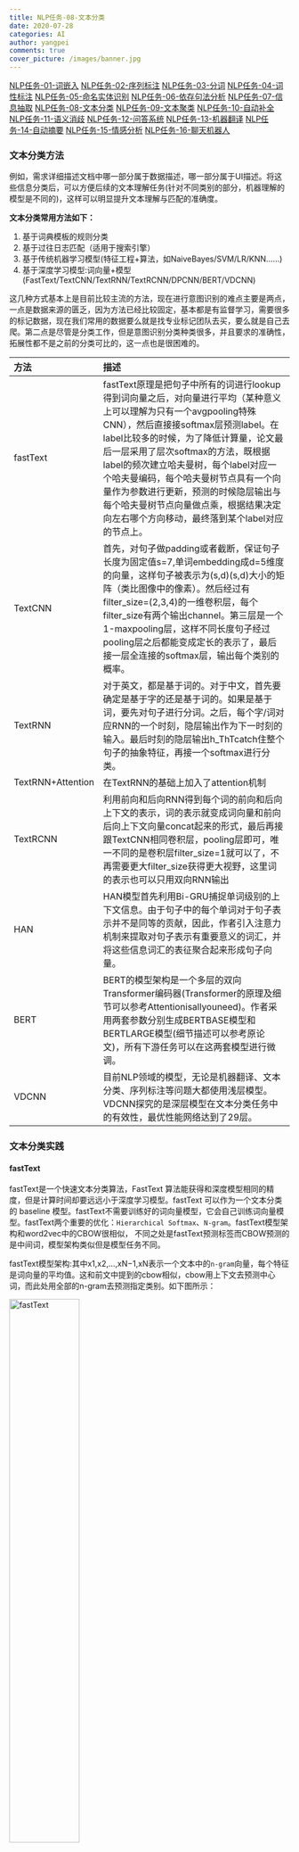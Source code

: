 ```yaml
---
title: NLP任务-08-文本分类
date: 2020-07-28
categories: AI
author: yangpei
comments: true
cover_picture: /images/banner.jpg
---
```


[NLP任务-01-词嵌入](https://iloveyou11.github.io/2020/07/28/NLP%E4%BB%BB%E5%8A%A1-01-%E8%AF%8D%E5%B5%8C%E5%85%A5/)
[NLP任务-02-序列标注](https://iloveyou11.github.io/2020/07/28/NLP%E4%BB%BB%E5%8A%A1-02-%E5%BA%8F%E5%88%97%E6%A0%87%E6%B3%A8/)
[NLP任务-03-分词](https://iloveyou11.github.io/2020/07/28/NLP%E4%BB%BB%E5%8A%A1-03-%E5%88%86%E8%AF%8D/)
[NLP任务-04-词性标注](https://iloveyou11.github.io/2020/07/28/NLP%E4%BB%BB%E5%8A%A1-04-%E8%AF%8D%E6%80%A7%E6%A0%87%E6%B3%A8/)
[NLP任务-05-命名实体识别](https://iloveyou11.github.io/2020/07/28/NLP%E4%BB%BB%E5%8A%A1-05-%E5%91%BD%E5%90%8D%E5%AE%9E%E4%BD%93%E8%AF%86%E5%88%ABNER/)
[NLP任务-06-依存句法分析](https://iloveyou11.github.io/2020/07/28/NLP%E4%BB%BB%E5%8A%A1-06-%E4%BE%9D%E5%AD%98%E5%8F%A5%E6%B3%95%E5%88%86%E6%9E%90/)
[NLP任务-07-信息抽取](https://iloveyou11.github.io/2020/07/28/NLP%E4%BB%BB%E5%8A%A1-07-%E4%BF%A1%E6%81%AF%E6%8A%BD%E5%8F%96/)
[NLP任务-08-文本分类](https://iloveyou11.github.io/2020/07/28/NLP%E4%BB%BB%E5%8A%A1-08-%E6%96%87%E6%9C%AC%E5%88%86%E7%B1%BB/)
[NLP任务-09-文本聚类](https://iloveyou11.github.io/2020/07/28/NLP%E4%BB%BB%E5%8A%A1-09-%E6%96%87%E6%9C%AC%E8%81%9A%E7%B1%BB/)
[NLP任务-10-自动补全](https://iloveyou11.github.io/2020/07/28/NLP%E4%BB%BB%E5%8A%A1-10-%E8%87%AA%E5%8A%A8%E8%A1%A5%E5%85%A8/)
[NLP任务-11-语义消歧](https://iloveyou11.github.io/2020/07/28/NLP%E4%BB%BB%E5%8A%A1-11-%E8%AF%AD%E4%B9%89%E6%B6%88%E6%AD%A7/)
[NLP任务-12-问答系统](https://iloveyou11.github.io/2020/07/28/NLP%E4%BB%BB%E5%8A%A1-12-%E9%97%AE%E7%AD%94%E7%B3%BB%E7%BB%9F/)
[NLP任务-13-机器翻译](https://iloveyou11.github.io/2020/07/28/NLP%E4%BB%BB%E5%8A%A1-13-%E6%9C%BA%E5%99%A8%E7%BF%BB%E8%AF%91/)
[NLP任务-14-自动摘要](https://iloveyou11.github.io/2020/07/28/NLP%E4%BB%BB%E5%8A%A1-14-%E8%87%AA%E5%8A%A8%E6%91%98%E8%A6%81/)
[NLP任务-15-情感分析](https://iloveyou11.github.io/2020/07/28/NLP%E4%BB%BB%E5%8A%A1-15-%E6%83%85%E6%84%9F%E5%88%86%E6%9E%90/)
[NLP任务-16-聊天机器人](https://iloveyou11.github.io/2020/07/28/NLP%E4%BB%BB%E5%8A%A1-16-%E8%81%8A%E5%A4%A9%E6%9C%BA%E5%99%A8%E4%BA%BA/)

### 文本分类方法
例如，需求详细描述文档中哪一部分属于数据描述，哪一部分属于UI描述。将这些信息分类后，可以方便后续的文本理解任务(针对不同类别的部分，机器理解的模型是不同的)，这样可以明显提升文本理解与匹配的准确度。

**文本分类常用方法如下：**
1. 基于词典模板的规则分类
2. 基于过往日志匹配（适用于搜索引擎）
3. 基于传统机器学习模型(特征工程+算法，如NaiveBayes/SVM/LR/KNN......)
4. 基于深度学习模型:词向量+模型(FastText/TextCNN/TextRNN/TextRCNN/DPCNN/BERT/VDCNN)

这几种方式基本上是目前比较主流的方法，现在进行意图识别的难点主要是两点，一点是数据来源的匮乏，因为方法已经比较固定，基本都是有监督学习，需要很多的标记数据，现在我们常用的数据要么就是找专业标记团队去买，要么就是自己去爬。第二点是尽管是分类工作，但是意图识别分类种类很多，并且要求的准确性，拓展性都不是之前的分类可比的，这一点也是很困难的。

| 方法 | 描述 |
| :---- | :---- |
| fastText  | fastText原理是把句子中所有的词进行lookup得到词向量之后，对向量进行平均（某种意义上可以理解为只有一个avgpooling特殊CNN），然后直接接softmax层预测label。在label比较多的时候，为了降低计算量，论文最后一层采用了层次softmax的方法，既根据label的频次建立哈夫曼树，每个label对应一个哈夫曼编码，每个哈夫曼树节点具有一个向量作为参数进行更新，预测的时候隐层输出与每个哈夫曼树节点向量做点乘，根据结果决定向左右哪个方向移动，最终落到某个label对应的节点上。 |
| TextCNN  | 首先，对句子做padding或者截断，保证句子长度为固定值s=7,单词embedding成d=5维度的向量，这样句子被表示为(s,d)(s,d)大小的矩阵（类比图像中的像素）。然后经过有filter_size=(2,3,4)的一维卷积层，每个filter_size有两个输出channel。第三层是一个1-maxpooling层，这样不同长度句子经过pooling层之后都能变成定长的表示了，最后接一层全连接的softmax层，输出每个类别的概率。 |
| TextRNN	 | 对于英文，都是基于词的。对于中文，首先要确定是基于字的还是基于词的。如果是基于词，要先对句子进行分词。之后，每个字/词对应RNN的一个时刻，隐层输出作为下一时刻的输入。最后时刻的隐层输出h_ThTcatch住整个句子的抽象特征，再接一个softmax进行分类。|
| TextRNN+Attention	| 在TextRNN的基础上加入了attention机制 | 
| TextRCNN	| 利用前向和后向RNN得到每个词的前向和后向上下文的表示，词的表示就变成词向量和前向后向上下文向量concat起来的形式，最后再接跟TextCNN相同卷积层，pooling层即可，唯一不同的是卷积层filter_size=1就可以了，不再需要更大filter_size获得更大视野，这里词的表示也可以只用双向RNN输出| 
| HAN	| HAN模型首先利用Bi-GRU捕捉单词级别的上下文信息。由于句子中的每个单词对于句子表示并不是同等的贡献，因此，作者引入注意力机制来提取对句子表示有重要意义的词汇，并将这些信息词汇的表征聚合起来形成句子向量。| 
| BERT| BERT的模型架构是一个多层的双向Transformer编码器(Transformer的原理及细节可以参考Attentionisallyouneed)。作者采用两套参数分别生成BERTBASE模型和BERTLARGE模型(细节描述可以参考原论文)，所有下游任务可以在这两套模型进行微调。| 
| VDCNN	| 目前NLP领域的模型，无论是机器翻译、文本分类、序列标注等问题大都使用浅层模型。VDCNN探究的是深层模型在文本分类任务中的有效性，最优性能网络达到了29层。| 

### 文本分类实践
#### fastText
fastText是一个快速文本分类算法，FastText 算法能获得和深度模型相同的精度，但是计算时间却要远远小于深度学习模型。fastText 可以作为一个文本分类的 baseline 模型。fastText不需要训练好的词向量模型，它会自己训练词向量模型。fastText两个重要的优化：`Hierarchical Softmax`、`N-gram`。fastText模型架构和word2vec中的CBOW很相似， 不同之处是fastText预测标签而CBOW预测的是中间词，模型架构类似但是模型任务不同。

fastText模型架构:其中x1,x2,…,xN−1,xN表示一个文本中的`n-gram`向量，每个特征是词向量的平均值。这和前文中提到的cbow相似，cbow用上下文去预测中心词，而此处用全部的n-gram去预测指定类别。如下图所示：

<img src="https://i.loli.net/2020/07/28/RLT4XoQv86d1Mif.png" alt="fastText" width="50%" />

**为什么要使用层次softmax模型？**
在标准的softmax中，计算一个类别的softmax概率时，我们需要对所有类别概率做归一化，在这类别很大情况下非常耗时，因此提出了分层softmax(Hierarchical Softmax),思想是根据类别的频率构造霍夫曼树来代替标准softmax，通过分层softmax可以将复杂度从N降低到logN，下图给出分层softmax示例：

```
这里补充一下什么是haffman树：
给定N个权值作为N个叶子结点，构造一棵二叉树，若该树的带权路径长度达到最小，称这样的二叉树为最优二叉树，也称为哈夫曼树(Huffman Tree)。

haffman树的构造过程：
假设有n个权值，则构造出的哈夫曼树有n个叶子结点。 n个权值分别设为 w1、w2、…、wn，则哈夫曼树的构造规则为：
(1) 将w1、w2、…，wn看成是有n 棵树的森林(每棵树仅有一个结点)；
(2) 在森林中选出两个根结点的权值最小的树合并，作为一棵新树的左、右子树，且新树的根结点权值为其左、右子树根结点权值之和；
(3)从森林中删除选取的两棵树，并将新树加入森林；
(4)重复(2)、(3)步，直到森林中只剩一棵树为止，该树即为所求得的哈夫曼树。
```

<img src="https://i.loli.net/2020/07/28/HwRrnAq7vzYgX3a.png" alt="层次softmax" width="50%" />

```python
import jieba
import fasttext as ft
from skllearn.model_selection import train_test_split

““
分词
去停用词
把处理过后的词写入文本
””
# 有监督的学习，训练分类器
classifier = ft.supervised(filePath, "classifier.model")
result = classifier.test(filePath)

# 预测文档类别
labels = classifier.predict(texts)

# 预测类别+概率
labelProb = classifier.predict_proba(texts)

# 得到前k个类别
labels = classifier.predict(texts, k=3)

# 得到前k个类别+概率
labelProb = classifier.predict_prob(texts, k=3)
```
#### TextCNN
将卷积神经网络CNN应用到文本分类任务，利用多个不同size的kernel来提取句子中的关键信息（类似于多窗口大小的ngram），从而能够更好地捕捉局部相关性。

TextCNN的详细流程：
- `Embedding`：第一层是图中最左边的7乘5的句子矩阵，每行是词向量，维度=5，这个可以类比为图像中的原始像素点。
- `Convolution`：然后经过 kernel_sizes=(2,3,4) 的一维卷积层，每个kernel_size 有两个输出 channel。
- `MaxPolling`：第三层是一个1-max pooling层，这样不同长度句子经过pooling层之后都能变成定长的表示。
- `FullConnection and Softmax`：最后接一层全连接的 softmax 层，输出每个类别的概率。

TextCNN的模型结构如下：

<img src="https://i.loli.net/2020/07/28/4zd5ngprFLqZoSO.png" alt="TextCNN" width="90%" />

```python
import logging

from keras import Input
from keras.layers import Conv1D, MaxPool1D, Dense, Flatten, concatenate, Embedding
from keras.models import Model
from keras.utils import plot_model

def textcnn(max_sequence_length, max_token_num, embedding_dim, output_dim, model_img_path=None, embedding_matrix=None):
    """ TextCNN: 1. embedding layers, 2.convolution layer, 3.max-pooling, 4.softmax layer. """
    x_input = Input(shape=(max_sequence_length,))
    logging.info("x_input.shape: %s" % str(x_input.shape))  # (?, 60)

    if embedding_matrix is None:
        x_emb = Embedding(input_dim=max_token_num, output_dim=embedding_dim, input_length=max_sequence_length)(x_input)
    else:
        x_emb = Embedding(input_dim=max_token_num, output_dim=embedding_dim, input_length=max_sequence_length,
                          weights=[embedding_matrix], trainable=True)(x_input)
    logging.info("x_emb.shape: %s" % str(x_emb.shape))  # (?, 60, 300)

    pool_output = []
    kernel_sizes = [2, 3, 4] 
    for kernel_size in kernel_sizes:
        c = Conv1D(filters=2, kernel_size=kernel_size, strides=1)(x_emb)
        p = MaxPool1D(pool_size=int(c.shape[1]))(c)
        pool_output.append(p)
        logging.info("kernel_size: %s \t c.shape: %s \t p.shape: %s" % (kernel_size, str(c.shape), str(p.shape)))
    pool_output = concatenate([p for p in pool_output])
    logging.info("pool_output.shape: %s" % str(pool_output.shape))  # (?, 1, 6)

    x_flatten = Flatten()(pool_output)  # (?, 6)
    y = Dense(output_dim, activation='softmax')(x_flatten)  # (?, 2)
    logging.info("y.shape: %s \n" % str(y.shape))

    model = Model([x_input], outputs=[y])
    if model_img_path:
        plot_model(model, to_file=model_img_path, show_shapes=True, show_layer_names=False)
    model.summary()
    return model
```

#### TextRNN

1. 结构1
流程：embedding—>BiLSTM—>concat final output/average all output----->softmax layer

<img src="https://i.loli.net/2020/07/28/vwRmjkPyd9n2rCc.png" alt="TextRNN1" width="60%" />

2. 结构2
流程：embedding–>BiLSTM---->(dropout)–>concat ouput—>UniLSTM—>(droput)–>softmax layer

<img src="https://i.loli.net/2020/07/28/kH46Et2SXnhgyKC.png" alt="TextRNN2" width="80%" />

[中文文本分类之TextRNN](https://www.cnblogs.com/Luv-GEM/p/10836454.html)

#### TextRNN+Attention

在textRNN的基础上，加入了attention机制，模型结构如下：

<img src="https://i.loli.net/2020/07/28/DO7XyQK9RcYx5oC.png" alt="TextRNN+Attention" width="60%" />

加入Attention之后最大的好处自然是能够直观的解释各个句子和词对分类类别的重要性。

#### TextRCNN

TextRCNN是TextRNN + CNN。结构如下：

<img src="https://i.loli.net/2020/07/28/QfMCjdWyJ9Ht1zc.png" alt="TextRCNN" width="80%" />

#### HAN

HAN是Hierarchical Attention Network的简称，结构如下：

<img src="https://i.loli.net/2020/07/28/4eENa93WGr7yoRz.png" alt="HAN1" width="60%" />

<img src="https://i.loli.net/2020/07/28/S8lkDgTtLbEsFvn.png" alt="HAN2" width="60%" />

模型结构分为了以下四个部分：
1. word encoder （BiGRU layer）
将每个单词转化为词向量，然后输入到双向的GRU网络中，获得该单词对应的隐藏输出
2. word attention （Attention layer）
根据重要性给单词赋予权重——定义一个随机上下文向量，计算其与句子中每个单词的相似度，然后经过一个softmax操作获得了一个归一化的attention权重矩阵
3. sentence encoder （BiGRU layer）
得到每个句子的向量表示，同理得到文档的向量表示
4. sentence attention （Attention layer）
将文档向量输入到softmax层进行分类

```python
class HAN(object):  
    def __init__(self, max_sentence_num, max_sentence_length, num_classes, vocab_size,  
                 embedding_size, learning_rate, decay_steps, decay_rate,  
                 hidden_size, l2_lambda, grad_clip, is_training=False,  
                 initializer=tf.random_normal_initializer(stddev=0.1)):  
        self.vocab_size = vocab_size  
        self.max_sentence_num = max_sentence_num  
        self.max_sentence_length = max_sentence_length  
        self.num_classes = num_classes  
        self.embedding_size = embedding_size  
        self.hidden_size = hidden_size  
        self.learning_rate = learning_rate  
        self.decay_rate = decay_rate  
        self.decay_steps = decay_steps  
        self.l2_lambda = l2_lambda  
        self.grad_clip = grad_clip  
        self.initializer = initializer  
        self.global_step = tf.Variable(0, trainable=False, name='global_step')  
        # placeholder  
        self.input_x = tf.placeholder(tf.int32, [None, max_sentence_num, max_sentence_length], name='input_x')  
        self.input_y = tf.placeholder(tf.int32, [None, num_classes], name='input_y')  
        self.dropout_keep_prob = tf.placeholder(tf.float32, name='dropout_keep_prob')  
        if not is_training:  
            return  
        word_embedding = self.word2vec()  
        sen_vec = self.sen2vec(word_embedding)  
        doc_vec = self.doc2vec(sen_vec)  
        self.logits = self.inference(doc_vec)  
        self.loss_val = self.loss(self.input_y, self.logits)  
        self.train_op = self.train()  
        self.prediction = tf.argmax(self.logits, axis=1, name='prediction')  
        self.pred_min = tf.reduce_min(self.prediction)  
        self.pred_max = tf.reduce_max(self.prediction)  
        self.pred_cnt = tf.bincount(tf.cast(self.prediction, dtype=tf.int32))  
        self.label_cnt = tf.bincount(tf.cast(tf.argmax(self.input_y, axis=1), dtype=tf.int32))  
        self.accuracy = self.accuracy(self.logits, self.input_y)
```

#### BERT

详见[Bert模型及其变种](https://iloveyou11.github.io/2020/07/16/Bert%E6%A8%A1%E5%9E%8B%E5%8F%8A%E5%85%B6%E5%8F%98%E7%A7%8D/)

[NLP之BERT中文文本分类超详细教程](https://blog.csdn.net/qq_20989105/article/details/89492442)

#### VDCNN

VDCNN是`Very Deep Convolutional Networks for Text Classiﬁcation`的缩写，是一个非常深度的卷积神经网络，论文中给出的实现有`9 layer，17 layer， 29 layer 以及49 layer`，真的是很非常深了。

VDCNN参照VGG和ResNet网络的特征，构建的网络具有如下特征:
1. Convolutional Block， 每个卷积块有两个卷积层，加上batchnorm、relu。卷积核尺寸size=3，池化步长pool_size=2；
2. 经过池化层pooling后，filters翻倍，也就是说，filters是成2^n层次增长的

VDCNN模型的结构如下：

<img src="https://i.loli.net/2020/07/28/pQKLzkWH7intaEU.png" alt="VDCNN" width="100%" />


使用keras搭建VDCNN模型实现的文本分类代码如下：[Keras-TextClassification](https://github.com/yongzhuo/Keras-TextClassification/tree/master/keras_textclassification/m08_TextVDCNN)，其中，VDCNN模型架构详见[graph.py](https://github.com/yongzhuo/Keras-TextClassification/blob/master/keras_textclassification/m08_TextVDCNN/graph.py)